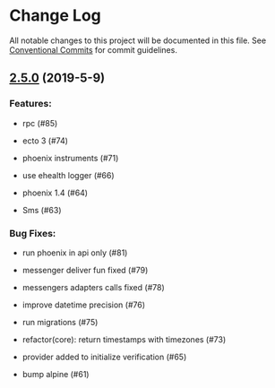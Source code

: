 # Change Log

All notable changes to this project will be documented in this file.
See [Conventional Commits](Https://conventionalcommits.org) for commit guidelines.

<!-- changelog -->

## [2.5.0](https://github.com/edenlabllc/otp_verification.api/compare/2.5.0...2.5.0) (2019-5-9)




### Features:

* rpc (#85)

* ecto 3 (#74)

* phoenix instruments (#71)

* use ehealth logger (#66)

* phoenix 1.4 (#64)

* Sms (#63)

### Bug Fixes:

* run phoenix in api only (#81)

* messenger deliver fun fixed (#79)

* messengers adapters calls fixed (#78)

* improve datetime precision (#76)

* run migrations (#75)

* refactor(core): return timestamps with timezones (#73)

* provider added to initialize verification (#65)

* bump alpine (#61)
